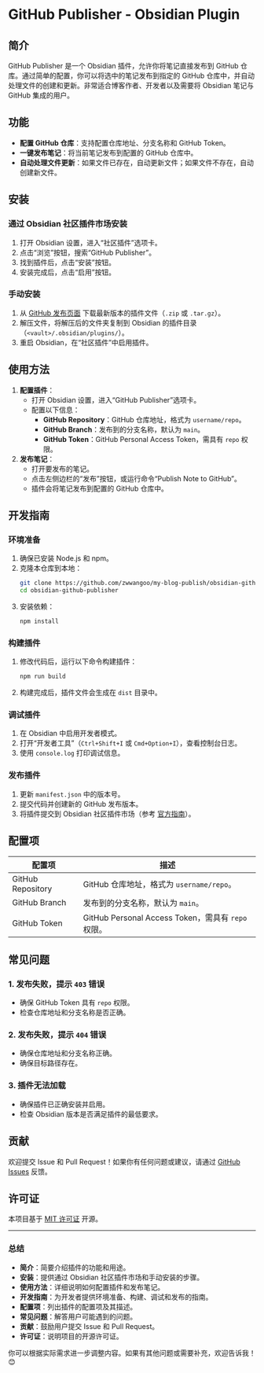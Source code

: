
# GitHub Publisher - Obsidian Plugin

## 简介
GitHub Publisher 是一个 Obsidian 插件，允许你将笔记直接发布到 GitHub 仓库。通过简单的配置，你可以将选中的笔记发布到指定的 GitHub 仓库中，并自动处理文件的创建和更新。非常适合博客作者、开发者以及需要将 Obsidian 笔记与 GitHub 集成的用户。

## 功能
- **配置 GitHub 仓库**：支持配置仓库地址、分支名称和 GitHub Token。
- **一键发布笔记**：将当前笔记发布到配置的 GitHub 仓库中。
- **自动处理文件更新**：如果文件已存在，自动更新文件；如果文件不存在，自动创建新文件。

## 安装
### 通过 Obsidian 社区插件市场安装
1. 打开 Obsidian 设置，进入“社区插件”选项卡。
2. 点击“浏览”按钮，搜索“GitHub Publisher”。
3. 找到插件后，点击“安装”按钮。
4. 安装完成后，点击“启用”按钮。

### 手动安装
1. 从 [GitHub 发布页面](https://github.com/zwwangoo/my-blog-publish/releases) 下载最新版本的插件文件（`.zip` 或 `.tar.gz`）。
2. 解压文件，将解压后的文件夹复制到 Obsidian 的插件目录（`<vault>/.obsidian/plugins/`）。
3. 重启 Obsidian，在“社区插件”中启用插件。

## 使用方法
1. **配置插件**：
   - 打开 Obsidian 设置，进入“GitHub Publisher”选项卡。
   - 配置以下信息：
     - **GitHub Repository**：GitHub 仓库地址，格式为 `username/repo`。
     - **GitHub Branch**：发布到的分支名称，默认为 `main`。
     - **GitHub Token**：GitHub Personal Access Token，需具有 `repo` 权限。
2. **发布笔记**：
   - 打开要发布的笔记。
   - 点击左侧边栏的“发布”按钮，或运行命令“Publish Note to GitHub”。
   - 插件会将笔记发布到配置的 GitHub 仓库中。

## 开发指南
### 环境准备
1. 确保已安装 Node.js 和 npm。
2. 克隆本仓库到本地：
   ```bash
   git clone https://github.com/zwwangoo/my-blog-publish/obsidian-github-publisher.git
   cd obsidian-github-publisher
   ```
3. 安装依赖：
   ```bash
   npm install
   ```

### 构建插件
1. 修改代码后，运行以下命令构建插件：
   ```bash
   npm run build
   ```
2. 构建完成后，插件文件会生成在 `dist` 目录中。

### 调试插件
1. 在 Obsidian 中启用开发者模式。
2. 打开“开发者工具”（`Ctrl+Shift+I` 或 `Cmd+Option+I`），查看控制台日志。
3. 使用 `console.log` 打印调试信息。

### 发布插件
1. 更新 `manifest.json` 中的版本号。
2. 提交代码并创建新的 GitHub 发布版本。
3. 将插件提交到 Obsidian 社区插件市场（参考 [官方指南](https://docs.obsidian.md/Plugins/Releasing/Submit+your+plugin)）。

## 配置项
| 配置项            | 描述                                                                 |
|-------------------|--------------------------------------------------------------------|
| GitHub Repository | GitHub 仓库地址，格式为 `username/repo`。                           |
| GitHub Branch     | 发布到的分支名称，默认为 `main`。                                   |
| GitHub Token      | GitHub Personal Access Token，需具有 `repo` 权限。                  |

## 常见问题
### 1. 发布失败，提示 `403` 错误
- 确保 GitHub Token 具有 `repo` 权限。
- 检查仓库地址和分支名称是否正确。

### 2. 发布失败，提示 `404` 错误
- 确保仓库地址和分支名称正确。
- 确保目标路径存在。

### 3. 插件无法加载
- 确保插件已正确安装并启用。
- 检查 Obsidian 版本是否满足插件的最低要求。

## 贡献
欢迎提交 Issue 和 Pull Request！如果你有任何问题或建议，请通过 [GitHub Issues](https://github.com/zwwangoo/my-blog-publish/issues) 反馈。

## 许可证
本项目基于 [MIT 许可证](LICENSE) 开源。

---

### **总结**
- **简介**：简要介绍插件的功能和用途。
- **安装**：提供通过 Obsidian 社区插件市场和手动安装的步骤。
- **使用方法**：详细说明如何配置插件和发布笔记。
- **开发指南**：为开发者提供环境准备、构建、调试和发布的指南。
- **配置项**：列出插件的配置项及其描述。
- **常见问题**：解答用户可能遇到的问题。
- **贡献**：鼓励用户提交 Issue 和 Pull Request。
- **许可证**：说明项目的开源许可证。

你可以根据实际需求进一步调整内容。如果有其他问题或需要补充，欢迎告诉我！😊

